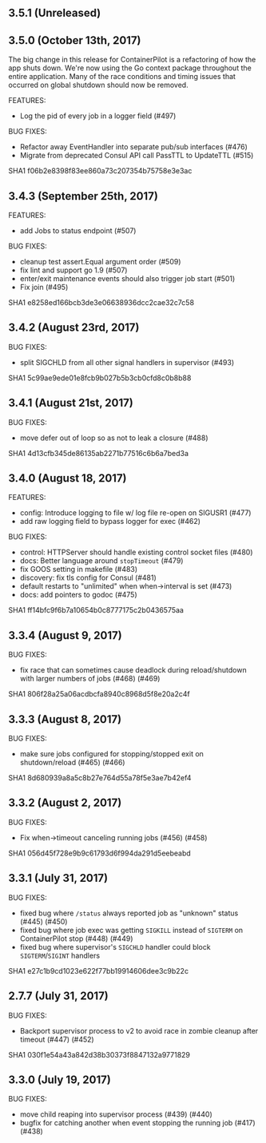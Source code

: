 ## 3.5.1 (Unreleased)

## 3.5.0 (October 13th, 2017)

The big change in this release for ContainerPilot is a refactoring of how the
app shuts down. We're now using the Go context package throughout the entire
application. Many of the race conditions and timing issues that occurred on
global shutdown should now be removed.

FEATURES:

- Log the pid of every job in a logger field (#497)

BUG FIXES:

- Refactor away EventHandler into separate pub/sub interfaces (#476)
- Migrate from deprecated Consul API call PassTTL to UpdateTTL (#515)

SHA1 f06b2e8398f83ee860a73c207354b75758e3e3ac

## 3.4.3 (September 25th, 2017)

FEATURES:

- add Jobs to status endpoint (#507)

BUG FIXES:

- cleanup test assert.Equal argument order (#509)
- fix lint and support go 1.9 (#507)
- enter/exit maintenance events should also trigger job start (#501)
- Fix join (#495)

SHA1 e8258ed166bcb3de3e06638936dcc2cae32c7c58

## 3.4.2 (August 23rd, 2017)

BUG FIXES:

- split SIGCHLD from all other signal handlers in supervisor (#493)

SHA1 5c99ae9ede01e8fcb9b027b5b3cb0cfd8c0b8b88

## 3.4.1 (August 21st, 2017)

BUG FIXES:

- move defer out of loop so as not to leak a closure (#488)

SHA1 4d13cfb345de86135ab2271b77516c6b6a7bed3a

## 3.4.0 (August 18, 2017)

FEATURES:

- config: Introduce logging to file w/ log file re-open on SIGUSR1 (#477)
- add raw logging field to bypass logger for exec (#462)

BUG FIXES:

- control: HTTPServer should handle existing control socket files (#480)
- docs: Better language around `stopTimeout` (#479)
- fix GOOS setting in makefile (#483)
- discovery: fix tls config for Consul (#481)
- default restarts to "unlimited" when when->interval is set (#473)
- docs: add pointers to godoc (#475)

SHA1 ff14bfc9f6b7a10654b0c8777175c2b0436575aa

## 3.3.4 (August 9, 2017)

BUG FIXES:

* fix race that can sometimes cause deadlock during reload/shutdown with larger numbers of jobs (#468) (#469)

SHA1 806f28a25a06acdbcfa8940c8968d5f8e20a2c4f

## 3.3.3 (August 8, 2017)

BUG FIXES:

- make sure jobs configured for stopping/stopped exit on shutdown/reload (#465) (#466)

SHA1 8d680939a8a5c8b27e764d55a78f5e3ae7b42ef4

## 3.3.2 (August 2, 2017)

BUG FIXES:

- Fix when->timeout canceling running jobs (#456) (#458)

SHA1 056d45f728e9b9c61793d6f994da291d5eebeabd

## 3.3.1 (July 31, 2017)

BUG FIXES:

- fixed bug where `/status` always reported job as "unknown" status (#445) (#450)
- fixed bug where job exec was getting `SIGKILL` instead of `SIGTERM` on ContainerPilot stop (#448) (#449)
- fixed bug where supervisor's `SIGCHLD` handler could block `SIGTERM`/`SIGINT` handlers

SHA1 e27c1b9cd1023e622f77bb19914606dee3c9b22c

## 2.7.7 (July 31, 2017)

BUG FIXES:

- Backport supervisor process to v2 to avoid race in zombie cleanup after timeout (#447) (#452)

SHA1 030f1e54a43a842d38b30373f8847132a9771829

## 3.3.0 (July 19, 2017)

BUG FIXES:

- move child reaping into supervisor process (#439) (#440)
- bugfix for catching another when event stopping the running job (#417) (#438)

